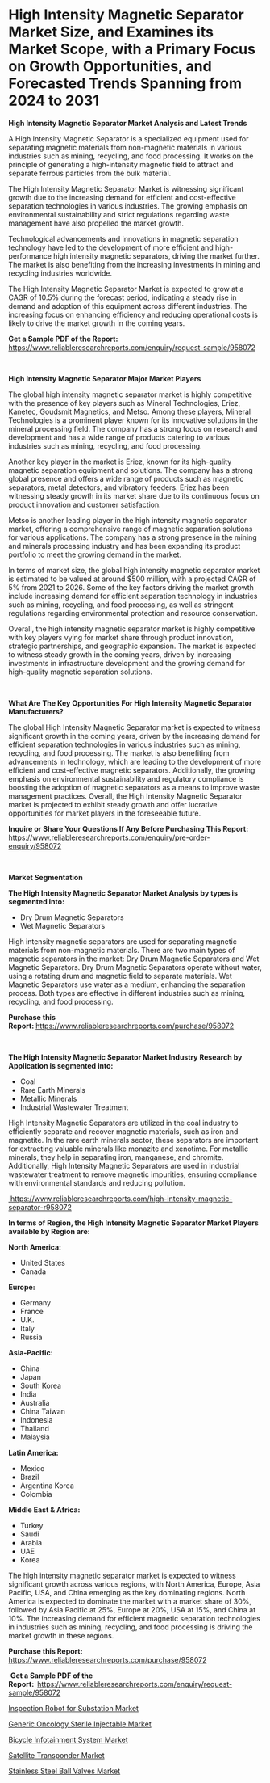 <p><h1>High Intensity Magnetic Separator Market Size, and Examines its Market Scope, with a Primary Focus on Growth Opportunities, and Forecasted Trends Spanning from 2024 to 2031</h1></p><p><strong>High Intensity Magnetic Separator Market Analysis and Latest Trends</strong></p>
<p><p>A High Intensity Magnetic Separator is a specialized equipment used for separating magnetic materials from non-magnetic materials in various industries such as mining, recycling, and food processing. It works on the principle of generating a high-intensity magnetic field to attract and separate ferrous particles from the bulk material.</p><p>The High Intensity Magnetic Separator Market is witnessing significant growth due to the increasing demand for efficient and cost-effective separation technologies in various industries. The growing emphasis on environmental sustainability and strict regulations regarding waste management have also propelled the market growth.</p><p>Technological advancements and innovations in magnetic separation technology have led to the development of more efficient and high-performance high intensity magnetic separators, driving the market further. The market is also benefiting from the increasing investments in mining and recycling industries worldwide.</p><p>The High Intensity Magnetic Separator Market is expected to grow at a CAGR of 10.5% during the forecast period, indicating a steady rise in demand and adoption of this equipment across different industries. The increasing focus on enhancing efficiency and reducing operational costs is likely to drive the market growth in the coming years.</p></p>
<p><strong>Get a Sample PDF of the Report:&nbsp;</strong> <a href="https://www.reliableresearchreports.com/enquiry/request-sample/958072">https://www.reliableresearchreports.com/enquiry/request-sample/958072</a></p>
<p>&nbsp;</p>
<p><strong>High Intensity Magnetic Separator Major Market Players</strong></p>
<p><p>The global high intensity magnetic separator market is highly competitive with the presence of key players such as Mineral Technologies, Eriez, Kanetec, Goudsmit Magnetics, and Metso. Among these players, Mineral Technologies is a prominent player known for its innovative solutions in the mineral processing field. The company has a strong focus on research and development and has a wide range of products catering to various industries such as mining, recycling, and food processing.</p><p>Another key player in the market is Eriez, known for its high-quality magnetic separation equipment and solutions. The company has a strong global presence and offers a wide range of products such as magnetic separators, metal detectors, and vibratory feeders. Eriez has been witnessing steady growth in its market share due to its continuous focus on product innovation and customer satisfaction.</p><p>Metso is another leading player in the high intensity magnetic separator market, offering a comprehensive range of magnetic separation solutions for various applications. The company has a strong presence in the mining and minerals processing industry and has been expanding its product portfolio to meet the growing demand in the market.</p><p>In terms of market size, the global high intensity magnetic separator market is estimated to be valued at around $500 million, with a projected CAGR of 5% from 2021 to 2026. Some of the key factors driving the market growth include increasing demand for efficient separation technology in industries such as mining, recycling, and food processing, as well as stringent regulations regarding environmental protection and resource conservation.</p><p>Overall, the high intensity magnetic separator market is highly competitive with key players vying for market share through product innovation, strategic partnerships, and geographic expansion. The market is expected to witness steady growth in the coming years, driven by increasing investments in infrastructure development and the growing demand for high-quality magnetic separation solutions.</p></p>
<p>&nbsp;</p>
<p><strong>What Are The Key Opportunities For High Intensity Magnetic Separator Manufacturers?</strong></p>
<p><p>The global High Intensity Magnetic Separator market is expected to witness significant growth in the coming years, driven by the increasing demand for efficient separation technologies in various industries such as mining, recycling, and food processing. The market is also benefiting from advancements in technology, which are leading to the development of more efficient and cost-effective magnetic separators. Additionally, the growing emphasis on environmental sustainability and regulatory compliance is boosting the adoption of magnetic separators as a means to improve waste management practices. Overall, the High Intensity Magnetic Separator market is projected to exhibit steady growth and offer lucrative opportunities for market players in the foreseeable future.</p></p>
<p><strong>Inquire or Share Your Questions If Any Before Purchasing This Report:</strong> <a href="https://www.reliableresearchreports.com/enquiry/pre-order-enquiry/958072">https://www.reliableresearchreports.com/enquiry/pre-order-enquiry/958072</a></p>
<p>&nbsp;</p>
<p><strong>Market Segmentation</strong></p>
<p><strong>The High Intensity Magnetic Separator Market Analysis by types is segmented into:</strong></p>
<p><ul><li>Dry Drum Magnetic Separators</li><li>Wet Magnetic Separators</li></ul></p>
<p><p>High intensity magnetic separators are used for separating magnetic materials from non-magnetic materials. There are two main types of magnetic separators in the market: Dry Drum Magnetic Separators and Wet Magnetic Separators. Dry Drum Magnetic Separators operate without water, using a rotating drum and magnetic field to separate materials. Wet Magnetic Separators use water as a medium, enhancing the separation process. Both types are effective in different industries such as mining, recycling, and food processing.</p></p>
<p><strong>Purchase this Report:&nbsp;</strong><a href="https://www.reliableresearchreports.com/purchase/958072">https://www.reliableresearchreports.com/purchase/958072</a></p>
<p>&nbsp;</p>
<p><strong>The High Intensity Magnetic Separator Market Industry Research by Application is segmented into:</strong></p>
<p><ul><li>Coal</li><li>Rare Earth Minerals</li><li>Metallic Minerals</li><li>Industrial Wastewater Treatment</li></ul></p>
<p><p>High Intensity Magnetic Separators are utilized in the coal industry to efficiently separate and recover magnetic materials, such as iron and magnetite. In the rare earth minerals sector, these separators are important for extracting valuable minerals like monazite and xenotime. For metallic minerals, they help in separating iron, manganese, and chromite. Additionally, High Intensity Magnetic Separators are used in industrial wastewater treatment to remove magnetic impurities, ensuring compliance with environmental standards and reducing pollution.</p></p>
<p><a href="https://www.reliableresearchreports.com/high-intensity-magnetic-separator-r958072">&nbsp;https://www.reliableresearchreports.com/high-intensity-magnetic-separator-r958072</a></p>
<p><strong>In terms of Region, the High Intensity Magnetic Separator Market Players available by Region are:</strong></p>
<p>
    <p> <strong> North America: </strong>
        <ul>
            <li>United States</li>
            <li>Canada</li>
        </ul>
        </p> 
    <p> <strong> Europe: </strong>
        <ul>
            <li>Germany</li>
            <li>France</li>
            <li>U.K.</li>
            <li>Italy</li>
            <li>Russia</li>
        </ul>
        </p> 
    <p> <strong> Asia-Pacific: </strong>
        <ul>
            <li>China</li>
            <li>Japan</li>
            <li>South Korea</li>
            <li>India</li>
            <li>Australia</li>
            <li>China Taiwan</li>
            <li>Indonesia</li>
            <li>Thailand</li>
            <li>Malaysia</li>
        </ul>
        </p> 
    <p> <strong> Latin America: </strong>
        <ul>
            <li>Mexico</li>
            <li>Brazil</li>
            <li>Argentina Korea</li>
            <li>Colombia</li>
        </ul>
        </p> 
    <p> <strong> Middle East & Africa: </strong>
        <ul>
            <li>Turkey</li>
            <li>Saudi</li>
            <li>Arabia</li>
            <li>UAE</li>
            <li>Korea</li>
        </ul>
    </p>
    </p>
<p><p>The high intensity magnetic separator market is expected to witness significant growth across various regions, with North America, Europe, Asia Pacific, USA, and China emerging as the key dominating regions. North America is expected to dominate the market with a market share of 30%, followed by Asia Pacific at 25%, Europe at 20%, USA at 15%, and China at 10%. The increasing demand for efficient magnetic separation technologies in industries such as mining, recycling, and food processing is driving the market growth in these regions.</p></p>
<p><strong>Purchase this Report: </strong><a href="https://www.reliableresearchreports.com/purchase/958072">https://www.reliableresearchreports.com/purchase/958072</a></p>
<p>&nbsp;<strong>Get a Sample PDF of the Report:&nbsp;&nbsp;</strong><a href="https://www.reliableresearchreports.com/enquiry/request-sample/958072">https://www.reliableresearchreports.com/enquiry/request-sample/958072</a></p>
<p><strong></strong></p>
<p><p><a href="https://issuu.com/reportprime-2/docs/inspection-robot-for-substation-mar_a818449db76c7b">Inspection Robot for Substation Market</a></p><p><a href="https://issuu.com/reportprime-2/docs/generic-oncology-sterile-injectable_42d839c27f0c0e">Generic Oncology Sterile Injectable Market</a></p><p><a href="https://github.com/provorikovar/Market-Research-Report-List-6/blob/main/bicycle-infotainment-system-market.md">Bicycle Infotainment System Market</a></p><p><a href="https://github.com/CliffMedina6/Market-Research-Report-List-6/blob/main/satellite-transponder-market.md">Satellite Transponder Market</a></p><p><a href="https://medium.com/@danialhayes/insights-into-stainless-steel-ball-valves-market-share-and-competitive-landscape-for-period-from-a7e5f4783b49">Stainless Steel Ball Valves Market</a></p></p>